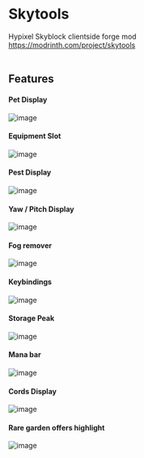 # Skytools
Hypixel Skyblock clientside forge mod<br />
https://modrinth.com/project/skytools
<br />
<br />
## Features

#### Pet Display<br />
![image](https://github.com/user-attachments/assets/44ee5e17-7c55-4b81-8814-9d16adaf8685)

#### Equipment Slot<br />
![image](https://github.com/user-attachments/assets/1179703c-1ec9-42b8-8fc7-d3e79ac421fd)

#### Pest Display<br />
![image](https://github.com/user-attachments/assets/74527353-ee4f-428c-8b2a-9f7822150910)

#### Yaw / Pitch Display<br />
![image](https://github.com/user-attachments/assets/253452e7-b877-42b0-b86f-5fb836dd76da)

#### Fog remover<br />
![image](https://github.com/user-attachments/assets/08e44b10-1303-466e-85a2-bd96c124e543)

#### Keybindings<br />
![image](https://github.com/user-attachments/assets/e8df049e-c13e-4fa1-9a1d-01dbc2d3f89f)

#### Storage Peak<br />
![image](https://github.com/user-attachments/assets/409449ca-1f11-4038-a9d3-2113ab506cbd)

#### Mana bar<br />
![image](https://github.com/user-attachments/assets/90bb81e4-68b1-45b0-955f-e2f253d115b3)

#### Cords Display<br />
![image](https://github.com/user-attachments/assets/41b7b37d-c4f3-4a42-b787-4304b51968fc)

#### Rare garden offers highlight<br />
![image](https://github.com/user-attachments/assets/1b8a3745-3f5b-4c5c-8d0f-fc6cd480395b)
